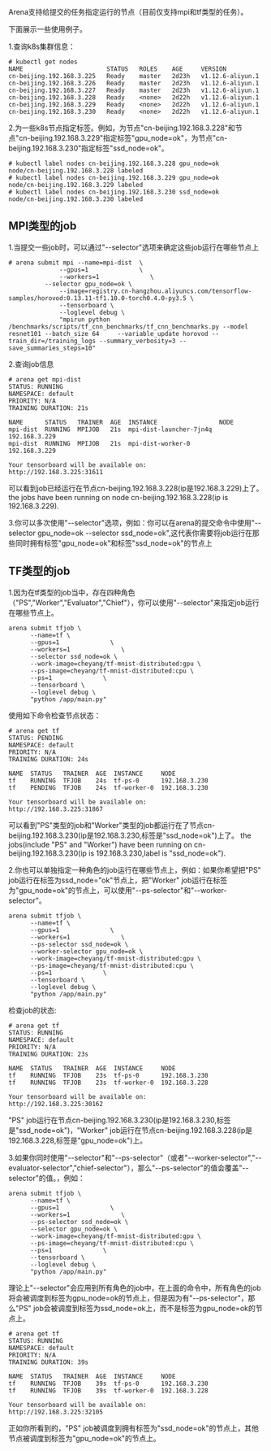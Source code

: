 
Arena支持给提交的任务指定运行的节点（目前仅支持mpi和tf类型的任务）。

下面展示一些使用例子。

1.查询k8s集群信息：
``` 
# kubectl get nodes
NAME                       STATUS   ROLES    AGE     VERSION
cn-beijing.192.168.3.225   Ready    master   2d23h   v1.12.6-aliyun.1
cn-beijing.192.168.3.226   Ready    master   2d23h   v1.12.6-aliyun.1
cn-beijing.192.168.3.227   Ready    master   2d23h   v1.12.6-aliyun.1
cn-beijing.192.168.3.228   Ready    <none>   2d22h   v1.12.6-aliyun.1
cn-beijing.192.168.3.229   Ready    <none>   2d22h   v1.12.6-aliyun.1
cn-beijing.192.168.3.230   Ready    <none>   2d22h   v1.12.6-aliyun.1
```
2.为一些k8s节点指定标签。例如，为节点"cn-beijing.192.168.3.228"和节点"cn-beijing.192.168.3.229"指定标签"gpu_node=ok"，为节点"cn-beijing.192.168.3.230"指定标签"ssd_node=ok"。
```
# kubectl label nodes cn-beijing.192.168.3.228 gpu_node=ok
node/cn-beijing.192.168.3.228 labeled
# kubectl label nodes cn-beijing.192.168.3.229 gpu_node=ok
node/cn-beijing.192.168.3.229 labeled
# kubectl label nodes cn-beijing.192.168.3.230 ssd_node=ok
node/cn-beijing.192.168.3.230 labeled
``` 
## MPI类型的job
1.当提交一些job时，可以通过"--selector"选项来确定这些job运行在哪些节点上
```
# arena submit mpi --name=mpi-dist  \
              --gpus=1              \
              --workers=1              \
	      --selector gpu_node=ok \
              --image=registry.cn-hangzhou.aliyuncs.com/tensorflow-samples/horovod:0.13.11-tf1.10.0-torch0.4.0-py3.5 \
              --tensorboard \
              --loglevel debug \
              "mpirun python /benchmarks/scripts/tf_cnn_benchmarks/tf_cnn_benchmarks.py --model resnet101 --batch_size 64     --variable_update horovod --train_dir=/training_logs --summary_verbosity=3 --save_summaries_steps=10"
```
2.查询job信息
```
# arena get mpi-dist                                                                                                                                  
STATUS: RUNNING
NAMESPACE: default
PRIORITY: N/A
TRAINING DURATION: 21s

NAME      STATUS   TRAINER  AGE  INSTANCE                 NODE
mpi-dist  RUNNING  MPIJOB   21s  mpi-dist-launcher-7jn4q  192.168.3.229
mpi-dist  RUNNING  MPIJOB   21s  mpi-dist-worker-0        192.168.3.229

Your tensorboard will be available on:
http://192.168.3.225:31611
```
可以看到job已经运行在节点cn-beijing.192.168.3.228(ip是192.168.3.229)上了。
the jobs have been running  on node cn-beijing.192.168.3.228(ip is 192.168.3.229).

3.你可以多次使用"--selector"选项，例如：你可以在arena的提交命令中使用"--selector gpu_node=ok --selector ssd_node=ok",这代表你需要将job运行在那些同时拥有标签"gpu_node=ok"和标签"ssd_node=ok"的节点上

## TF类型的job
 
1.因为在tf类型的job当中，存在四种角色（"PS","Worker","Evaluator","Chief"），你可以使用"--selector"来指定job运行在哪些节点上。
```
arena submit tfjob \
      --name=tf \
      --gpus=1              \
      --workers=1              \
      --selector ssd_node=ok \
      --work-image=cheyang/tf-mnist-distributed:gpu \
      --ps-image=cheyang/tf-mnist-distributed:cpu \
      --ps=1              \
      --tensorboard \
      --loglevel debug \
      "python /app/main.py"
```
使用如下命令检查节点状态：

```
# arena get tf                                                                                                                                       
STATUS: PENDING
NAMESPACE: default
PRIORITY: N/A
TRAINING DURATION: 24s

NAME  STATUS   TRAINER  AGE  INSTANCE     NODE
tf    RUNNING  TFJOB    24s  tf-ps-0      192.168.3.230
tf    PENDING  TFJOB    24s  tf-worker-0  192.168.3.230

Your tensorboard will be available on:
http://192.168.3.225:31867
```

可以看到"PS"类型的job和"Worker"类型的job都运行在了节点cn-beijing.192.168.3.230(ip是192.168.3.230,标签是"ssd_node=ok")上了。
the jobs(include "PS" and "Worker") have been running on cn-beijing.192.168.3.230(ip is 192.168.3.230,label is "ssd_node=ok").

2.你也可以单独指定一种角色的job运行在哪些节点上，例如：如果你希望把"PS" job运行在标签为ssd_node="ok"节点上，把"Worker" job运行在标签为"gpu_node=ok"的节点上，可以使用"--ps-selector"和"--worker-selector"。

```
arena submit tfjob \
      --name=tf \
      --gpus=1              \
      --workers=1              \
      --ps-selector ssd_node=ok \
      --worker-selector gpu_node=ok \
      --work-image=cheyang/tf-mnist-distributed:gpu \
      --ps-image=cheyang/tf-mnist-distributed:cpu \
      --ps=1              \
      --tensorboard \
      --loglevel debug \
      "python /app/main.py"
```
检查job的状态:

```
# arena get tf                                                                                                                                       
STATUS: RUNNING
NAMESPACE: default
PRIORITY: N/A
TRAINING DURATION: 23s

NAME  STATUS   TRAINER  AGE  INSTANCE     NODE
tf    RUNNING  TFJOB    23s  tf-ps-0      192.168.3.230
tf    RUNNING  TFJOB    23s  tf-worker-0  192.168.3.228

Your tensorboard will be available on:
http://192.168.3.225:30162
```
"PS" job运行在节点cn-beijing.192.168.3.230(ip是192.168.3.230,标签是"ssd_node=ok")，"Worker" job运行在节点cn-beijing.192.168.3.228(ip是192.168.3.228,标签是"gpu_node=ok")上。

3.如果你同时使用"--selector"和"--ps-selector"（或者"--worker-selector","--evaluator-selector","chief-selector"），那么"--ps-selector"的值会覆盖"--selector"的值。，例如：

```
arena submit tfjob \
      --name=tf \
      --gpus=1              \
      --workers=1              \
      --ps-selector ssd_node=ok \
      --selector gpu_node=ok \
      --work-image=cheyang/tf-mnist-distributed:gpu \
      --ps-image=cheyang/tf-mnist-distributed:cpu \
      --ps=1              \
      --tensorboard \
      --loglevel debug \
      "python /app/main.py"
```
理论上"--selector"会应用到所有角色的job中，在上面的命令中，所有角色的job将会被调度到标签为gpu_node=ok的节点上，但是因为有"--ps-selector"，那么"PS" job会被调度到标签为ssd_node=ok上，而不是标签为gpu_node=ok的节点上。
```
# arena get tf                                                                                                                                       
STATUS: RUNNING
NAMESPACE: default
PRIORITY: N/A
TRAINING DURATION: 39s

NAME  STATUS   TRAINER  AGE  INSTANCE     NODE
tf    RUNNING  TFJOB    39s  tf-ps-0      192.168.3.230
tf    RUNNING  TFJOB    39s  tf-worker-0  192.168.3.228

Your tensorboard will be available on:
http://192.168.3.225:32105
```
正如你所看到的，"PS" job被调度到拥有标签为"ssd_node=ok"的节点上，其他节点被调度到标签为"gpu_node=ok"的节点上。
